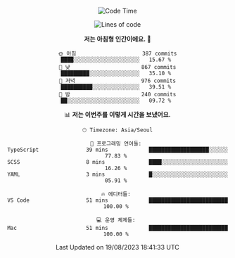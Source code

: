 <div align='center'>
 
<!--START_SECTION:waka-->
![Code Time](http://img.shields.io/badge/Code%20Time-2%2C868%20hrs%2028%20mins-blue)

![Lines of code](https://img.shields.io/badge/%EC%A0%80%EB%8A%94%20%EC%97%AC%ED%83%9C%EA%B9%8C%EC%A7%80%20-1.2%20million%20%EC%A4%84%EC%9D%98%20%EC%BD%94%EB%93%9C%EB%A5%BC%20%EC%9E%91%EC%84%B1%ED%96%88%EC%96%B4%EC%9A%94.-blue)

**저는 아침형 인간이에요. 🐤** 

```text
🌞 아침                     387 commits         ████░░░░░░░░░░░░░░░░░░░░░   15.67 % 
🌆 낮　                     867 commits         █████████░░░░░░░░░░░░░░░░   35.10 % 
🌃 저녁                     976 commits         ██████████░░░░░░░░░░░░░░░   39.51 % 
🌙 밤　                     240 commits         ██░░░░░░░░░░░░░░░░░░░░░░░   09.72 % 
```


📊 **저는 이번주를 이렇게 시간을 보냈어요.** 

```text
🕑︎ Timezone: Asia/Seoul

💬 프로그래밍 언어들: 
TypeScript               39 mins             ███████████████████░░░░░░   77.83 % 
SCSS                     8 mins              ████░░░░░░░░░░░░░░░░░░░░░   16.26 % 
YAML                     3 mins              █░░░░░░░░░░░░░░░░░░░░░░░░   05.91 % 

🔥 에디터들: 
VS Code                  51 mins             █████████████████████████   100.00 % 

💻 운영 체제들: 
Mac                      51 mins             █████████████████████████   100.00 % 
```


 Last Updated on 19/08/2023 18:41:33 UTC
<!--END_SECTION:waka-->
 </div>
<!---
Emewjin/Emewjin is a ✨ special ✨ repository because its `README.md` (this file) appears on your GitHub profile.
You can click the Preview link to take a look at your changes.
--->

